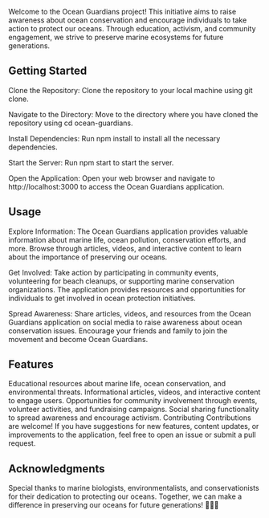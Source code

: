 Welcome to the Ocean Guardians project! This initiative aims to raise awareness about ocean conservation and encourage individuals to take action to protect our oceans. Through education, activism, and community engagement, we strive to preserve marine ecosystems for future generations.

## Getting Started

Clone the Repository: Clone the repository to your local machine using git clone.

Navigate to the Directory: Move to the directory where you have cloned the repository using cd ocean-guardians.

Install Dependencies: Run npm install to install all the necessary dependencies.

Start the Server: Run npm start to start the server.

Open the Application: Open your web browser and navigate to http://localhost:3000 to access the Ocean Guardians application.

## Usage

Explore Information: The Ocean Guardians application provides valuable information about marine life, ocean pollution, conservation efforts, and more. Browse through articles, videos, and interactive content to learn about the importance of preserving our oceans.

Get Involved: Take action by participating in community events, volunteering for beach cleanups, or supporting marine conservation organizations. The application provides resources and opportunities for individuals to get involved in ocean protection initiatives.

Spread Awareness: Share articles, videos, and resources from the Ocean Guardians application on social media to raise awareness about ocean conservation issues. Encourage your friends and family to join the movement and become Ocean Guardians.

## Features

Educational resources about marine life, ocean conservation, and environmental threats.
Informational articles, videos, and interactive content to engage users.
Opportunities for community involvement through events, volunteer activities, and fundraising campaigns.
Social sharing functionality to spread awareness and encourage activism.
Contributing
Contributions are welcome! If you have suggestions for new features, content updates, or improvements to the application, feel free to open an issue or submit a pull request.

## Acknowledgments

Special thanks to marine biologists, environmentalists, and conservationists for their dedication to protecting our oceans.
Together, we can make a difference in preserving our oceans for future generations! 🌊🐠🐳